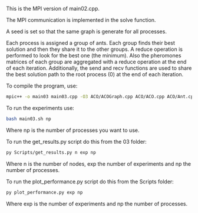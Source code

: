 This is the MPI version of main02.cpp.

The MPI communication is implemented in the solve function.

A seed is set so that the same graph is generate for all processes. 

Each process is assigned a group of ants. Each group finds their best solution and then they share it to the other groups. A reduce operation is performed to look for the best one (the minimum). Also the pheromones matrices of each group are aggregated with a reduce operation at the end of each iteration. Additionally, the send and recv functions are used to share the best solution path to the root process (0) at the end of each iteration. 

To compile the program, use:

```bash
mpic++ -o main03 main03.cpp -O3 ACO/ACOGraph.cpp ACO/ACO.cpp ACO/Ant.cpp Utils/GraphConstructor.cpp MST/MST.cpp MST/OneTree.cpp
```

To run the experiments use:

``` bash
bash main03.sh np
```
Where np is the number of processes you want to use.

To run the get_results.py script do this from the 03 folder:

```bash
py Scripts/get_results.py n exp np
```

Where n is the number of nodes, exp the number of experiments and np the number of processes.

To run the plot_performance.py script do this from the Scripts folder:

```bash
py plot_performance.py exp np
```

Where exp is the number of experiments and np the number of processes.